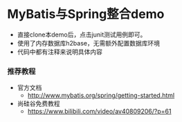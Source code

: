 # MyBatis与Spring整合demo

- 直接clone本demo后，点击junit测试用例即可。
- 使用了内存数据库h2base，无需额外配置数据库环境
- 代码中都有注释来说明具体内容

### 推荐教程

- 官方文档
  - http://www.mybatis.org/spring/getting-started.html
- 尚硅谷免费教程
  - https://www.bilibili.com/video/av40809206/?p=61